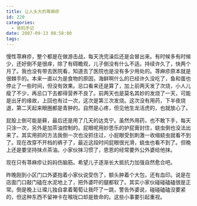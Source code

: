 ```yaml
---
title: 让人头大的荨麻疹
id: 220
categories:
  - 爸妈手记
date: 2007-09-13 08:58:00
tags:
---
```


慢性荨麻疹，整个都是在做游击战，每天洗完澡后还是会冒出来。有时候多有时候少，还好倒不是很痒，除了有碍瞻观，儿子倒没有什么不适。持续许久了，快两个月了。我也没有带去医院看，知道去了医院也是没有多少用处的。荨麻疹原本就是很棘手的。本来一直以为是食物的原因，海鲜啊什么的已经许久没吃了，鱼和蛋也停止了一些时间，但没有效果。忌口看来还是算了，加上前两天发了次烧，小人儿瘦了不少，再忌口下去都得营养不良了。前两天也是莫名其妙的发烧了一天，可能是出牙的缘故，上回也有过一次，这次是第三次发烧。这次没有用药，下半夜烧退，第二天起来眼圈都是青肿的。自然是心疼，但见他生龙活虎的，也就放心了。

屁股上倒可能是藓，最后还是用了几天的达克宁。虽然外用药，也不敢下手，每天只涂一次，另外是加茶油控制的。屁眼呢用妙思乐的护屁膏封住，蛲虫倒也没法出来了。其实用抓的方法我倒一次也没抓住过，小屁眼受到刺激一收缩蛲虫就看不到了。现在改穿不开档的裤子了，最近这段时间屁眼很光滑，蛲虫也看不到了。但晚上还是要坚持抹点茶油。小家伙抹习惯了，恩恩的经常要外公外婆给他抹。

现在只有荨麻疹让妈妈伤脑筋。希望儿子逐渐长大抵抗力加强自然愈合吧。

昨晚刚到小区门口外婆抱着小家伙说受伤了，额头肿着个大包，还有血印。说是在店面门口敲门磕在水泥地上了，把外婆吓的腿都软了。其实小家伙碰碰磕磕很是正常。倒是晚上让璨儿独自拿着葡萄让我吓了一跳，警告外婆说，碰碰磕磕没要紧的，但这种东西不留神卡在喉咙口却是致命的。这些小事要引起重视。